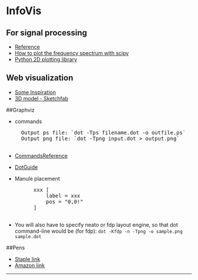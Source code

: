 InfoVis 
==============

## For signal processing
- [Reference](http://nbviewer.ipython.org/github/unpingco/Python-for-Signal-Processing/blob/master/More_Fourier_Transform.ipynb)
- [How to plot the frequency spectrum with scipy](http://glowingpython.blogspot.com/2011/08/how-to-plot-frequency-spectrum-with.html)
- [Python 2D plotting library](http://matplotlib.org/)


## Web visualization

- [Some Inspiration](http://www.mit.edu/~eugenewu/d3gallery.html)
- [3D model - Sketchfab](https://sketchfab.com/show/7e2912f5f8794a7b96ef3ac5930e090a)



##Graphviz 

- commands
	<pre>
	Output ps file: `dot -Tps filename.dot -o outfile.ps`
	Output png file: `dot -Tpng input.dot > output.png`
	</pre>

- [CommandsReference](http://www.graphviz.org/doc/info/command.html)
- [DotGuide](http://www.graphviz.org/pdf/dotguide.pdf)


- Manule placement
	<pre>
		xxx [
    		label = xxx
    		pos = "0,0!"
		]
	</pre>


- You will also have to specify neato or fdp layout engine, so that dot command-line would be (for fdp): `dot -Kfdp -n -Tpng -o sample.png sample.dot`


##Pens
- [Staple link](http://www.staples.com/Sakura-Zentangle-11-Piece-Set/product_940800)
- [Amazon link](http://www.amazon.com/Sakura-30062-6-Piece-Pigma-Micron/dp/B0008G8G8Y/ref=sr_1_1?ie=UTF8&qid=1400793680&sr=8-1&keywords=sakura+pen)

- - -


